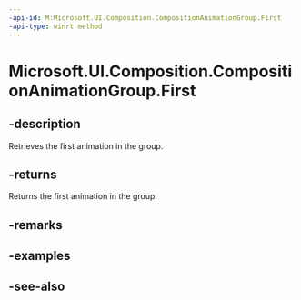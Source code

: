 ```yaml
---
-api-id: M:Microsoft.UI.Composition.CompositionAnimationGroup.First
-api-type: winrt method
---
```


<!-- Method syntax
public Windows.Foundation.Collections.IIterator<Windows.UI.Composition.CompositionAnimation> First()
-->

# Microsoft.UI.Composition.CompositionAnimationGroup.First

## -description
Retrieves the first animation in the group.

## -returns
Returns the first animation in the group.

## -remarks

## -examples

## -see-also

